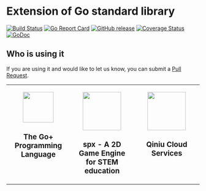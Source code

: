 Extension of Go standard library
===============

[![Build Status](https://github.com/qiniu/x/actions/workflows/go.yml/badge.svg)](https://github.com/qiniu/x/actions/workflows/go.yml)
[![Go Report Card](https://goreportcard.com/badge/github.com/qiniu/x)](https://goreportcard.com/report/github.com/qiniu/x)
[![GitHub release](https://img.shields.io/github/v/tag/qiniu/x.svg?label=release)](https://github.com/qiniu/x/releases)
[![Coverage Status](https://codecov.io/gh/qiniu/x/branch/master/graph/badge.svg)](https://codecov.io/gh/qiniu/x)
[![GoDoc](https://pkg.go.dev/badge/github.com/qiniu/x.svg)](https://pkg.go.dev/mod/github.com/qiniu/x)

## Who is using it

If you are using it and would like to let us know, you can submit a [Pull Request](https://github.com/qiniu/x/pulls).

<table>
<tr>
<td width=33% valign=top>

<div align="center">
<p></p>
<p>
  <a href="https://github.com/goplus/gop"><img width="80" src="https://goplus.org/favicon.svg"></a>
</p>
<h3>The Go+ Programming Language</h3>
</div>

</td>
<td width=33% valign=top>

<div align="center">
<p></p>
<p>
  <a href="https://github.com/goplus/spx"><img width="100" src="https://github.com/goplus/FlappyCalf/raw/main/assets/FlappyCalf.jpg"></a>
</p>
<h3>spx - A 2D Game Engine for STEM education</h3>
</div>

</td>

<td valign=top>

<div align="center">
<p></p>
<p>
  <a href="https://www.qiniu.com/"><img width="100" src="https://goplus.org/_next/static/media/qiniu_doll.d41a30a3.png"></a>
</p>
<h3>Qiniu Cloud Services</h3>
</div>

</td>

</tr>
</table>
